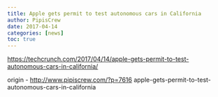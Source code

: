 ```yaml
---
title: Apple gets permit to test autonomous cars in California
author: PipisCrew
date: 2017-04-14
categories: [news]
toc: true
---
```


https://techcrunch.com/2017/04/14/apple-gets-permit-to-test-autonomous-cars-in-california/

origin - http://www.pipiscrew.com/?p=7616 apple-gets-permit-to-test-autonomous-cars-in-california